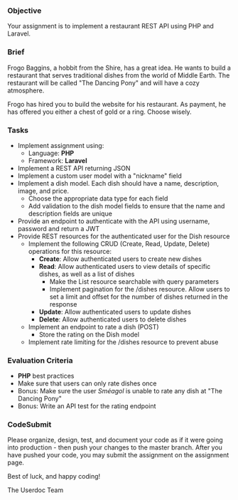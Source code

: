 ### Objective

Your assignment is to implement a restaurant REST API using PHP and Laravel.

### Brief

Frogo Baggins, a hobbit from the Shire, has a great idea. He wants to build a restaurant that serves traditional dishes from the world of Middle Earth. The restaurant will be called "The Dancing Pony" and will have a cozy atmosphere.

Frogo has hired you to build the website for his restaurant. As payment, he has offered you either a chest of gold or a ring. Choose wisely.

### Tasks

-   Implement assignment using:
    -   Language: **PHP**
    -   Framework: **Laravel**
-   Implement a REST API returning JSON
-   Implement a custom user model with a "nickname" field
-   Implement a dish model. Each dish should have a name, description, image, and price.
    -   Choose the appropriate data type for each field
    -   Add validation to the dish model fields to ensure that the name and description fields are unique
-   Provide an endpoint to authenticate with the API using username, password and return a JWT
-   Provide REST resources for the authenticated user for the Dish resource
    -   Implement the following CRUD (Create, Read, Update, Delete) operations for this resource:
        -   **Create**: Allow authenticated users to create new dishes
        -   **Read**: Allow authenticated users to view details of specific dishes, as well as a list of dishes
            -   Make the List resource searchable with query parameters
            -   Implement pagination for the /dishes resource. Allow users to set a limit and offset for the number of dishes returned in the response
        -   **Update**: Allow authenticated users to update dishes
        -   **Delete**: Allow authenticated users to delete dishes
    -   Implement an endpoint to rate a dish (POST)
        -   Store the rating on the Dish model
    -   Implement rate limiting for the /dishes resource to prevent abuse

### Evaluation Criteria

-   **PHP** best practices
-   Make sure that users can only rate dishes once
-   Bonus: Make sure the user _Sméagol_ is unable to rate any dish at "The Dancing Pony"
-   Bonus: Write an API test for the rating endpoint

### CodeSubmit

Please organize, design, test, and document your code as if it were going into production - then push your changes to the master branch. After you have pushed your code, you may submit the assignment on the assignment page.

Best of luck, and happy coding!

The Userdoc Team